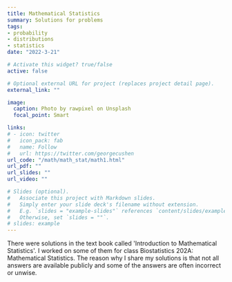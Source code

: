 ```yaml
---
title: Mathematical Statistics
summary: Solutions for problems
tags:
- probability
- distributions
- statistics
date: "2022-3-21"

# Activate this widget? true/false
active: false

# Optional external URL for project (replaces project detail page).
external_link: ""

image:
  caption: Photo by rawpixel on Unsplash
  focal_point: Smart

links:
# - icon: twitter
#   icon_pack: fab
#   name: Follow
#   url: https://twitter.com/georgecushen
url_code: "/math/math_stat/math1.html"
url_pdf: ""
url_slides: ""
url_video: ""

# Slides (optional).
#   Associate this project with Markdown slides.
#   Simply enter your slide deck's filename without extension.
#   E.g. `slides = "example-slides"` references `content/slides/example-slides.md`.
#   Otherwise, set `slides = ""`.
# slides: example
---
```

There were solutions in the text book called 'Introduction to Mathematical Statistics'. I worked on some of them for class Biostatistics 202A: Mathematical Statistics. The reason why I share my solutions is that not all answers are available publicly and some of the answers are often incorrect or unwise.
